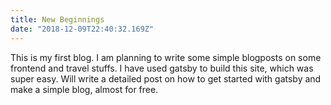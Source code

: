 ```yaml
---
title: New Beginnings
date: "2018-12-09T22:40:32.169Z"
---
```


This is my first blog. I am planning to write some simple blogposts on some frontend and travel stuffs.
I have used gatsby to build this site, which was super easy. Will write a detailed post on how to get started with gatsby and make a simple blog,
almost for free.
